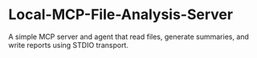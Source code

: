 # Local-MCP-File-Analysis-Server
A simple MCP server and agent that read files, generate summaries, and write reports using STDIO transport.
